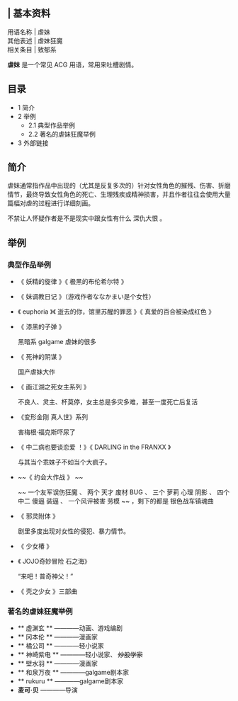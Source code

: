 |  **基本资料**  
---  
用语名称  |  虐妹   
其他表述  |  虐妹狂魔   
相关条目  |  致郁系   
  
**虐妹** 是一个常见  ACG  用语，常用来吐槽剧情。

##  目录

  * 1  简介 
  * 2  举例 
    * 2.1  典型作品举例 
    * 2.2  著名的虐妹狂魔举例 
  * 3  外部链接 

##  简介

虐妹通常指作品中出现的（尤其是反复多次的）针对女性角色的摧残、伤害、折磨情节，最终导致女性角色的死亡、生理残疾或精神损害，并且作者往往会使用大量篇幅对虐的过程进行详细刻画。

不禁让人怀疑作者是不是现实中跟女性有什么  深仇大恨  。

##  举例

###  典型作品举例

  * 《  妖精的旋律  》《  极黑的布伦希尔特  》 
  * 《  妹调教日记  》（游戏作者ななかまい是个女性） 
  * 《  euphoria  》《  逝去的你，馆里苏醒的罪恶  》《  真爱的百合被染成红色  》 
  * 《  漆黑的子弹  》 

     黑暗系  galgame  虐妹的很多 

  * 《  死神的阴谋  》 

     国产虐妹大作 

  * 《  画江湖之死女主系列  》 

     不良人、灵主、杯莫停，女主总是多灾多难，甚至一度死亡后复活 

  * 《变形金刚 真人世》系列 

     害梅根·福克斯吓尿了 

  * 《  中二病也要谈恋爱  ！》《  DARLING in the FRANXX  》 

     与其当个乖妺子不如当个大疯子。 

  * ~~《 约会大作战  》 ~~

     ~~ 一个友军误伤狂魔  、  两个  天才  废材  BUG  、  三个  萝莉  心理  阴影  、  四个  中二  傻逼  装逼  、  一个风评被害  劳模  ~~ ，剩下的都是  银色战车镇魂曲 

  * 《  邪灵附体  》 

     剧里多度出现对女性的侵犯、暴力情节。 

  * 《  少女椿  》 
  * 《  JOJO奇妙冒险  石之海》 

     “来吧！普奇神父！” 

  * 《  壳之少女  》三部曲 

###  著名的虐妹狂魔举例

  * ** 虚渊玄  ** ————动画、游戏编剧 
  * ** 冈本伦  ** ————漫画家 
  * ** 橘公司  ** ————轻小说家 
  * ** 神崎紫电  ** ————轻小说家、 ~~炒股学家~~
  * ** 壁水羽  ** ————漫画家 
  * ** 和泉万夜  ** ————galgame剧本家 
  * ** rukuru  ** ————galgame剧本家 
  * **麦可·贝** ————导演 